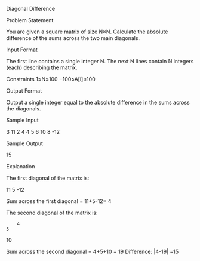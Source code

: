 Diagonal Difference

Problem Statement

You are given a square matrix of size N×N. Calculate the absolute difference of the sums across the two main diagonals.

Input Format

The first line contains a single integer N. The next N lines contain N integers (each) describing the matrix.

Constraints
1≤N≤100
−100≤A[i]≤100

Output Format

Output a single integer equal to the absolute difference in the sums across the diagonals.

Sample Input

3
11 2 4
4 5 6
10 8 -12

Sample Output

15

Explanation

The first diagonal of the matrix is:

11
    5
        -12

Sum across the first diagonal = 11+5-12= 4

The second diagonal of the matrix is:

        4
    5
10

Sum across the second diagonal = 4+5+10 = 19
Difference: |4-19| =15
